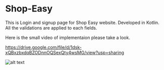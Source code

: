 # Shop-Easy

This is Login and signup page for Shop Easy website. Developed in Kotlin. All the validations are applied to each fields.


Here is the small video of implementaion please take a look.


https://drive.google.com/file/d/1dsk-xQBxzbxdqBZODnnOQSexQty4wsMG/view?usp=sharing


![alt text](Login.png)
